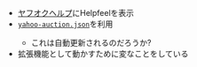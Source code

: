 <ul>
  <li><a href="https://www.yahoo-help.jp/app/home/p/353">ヤフオクヘルプ</a>にHelpfeelを表示</li>
  <li><a href="https://helpfeel.notainc.com/helpdata/yahoo-auction.json"><code>yahoo-auction.json</code></a>を利用</li>
  <ul>
    <li>これは自動更新されるのだろうか?</li>
  </ul>
  <li>拡張機能として動かすために変なことをしている</li>
</ul>
